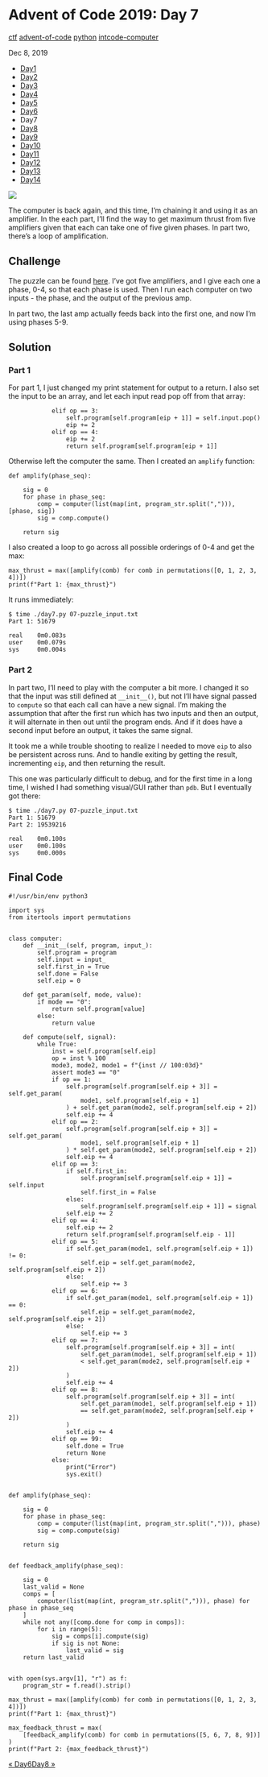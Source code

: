 # Advent of Code 2019: Day 7

[ctf](/tags#ctf ) [advent-of-code](/tags#advent-of-code )
[python](/tags#python ) [intcode-computer](/tags#intcode-computer )  
  
Dec 8, 2019

  * [Day1](/adventofcode2019/1)
  * [Day2](/adventofcode2019/2)
  * [Day3](/adventofcode2019/3)
  * [Day4](/adventofcode2019/4)
  * [Day5](/adventofcode2019/5)
  * [Day6](/adventofcode2019/6)
  * Day7
  * [Day8](/adventofcode2019/8)
  * [Day9](/adventofcode2019/9)
  * [Day10](/adventofcode2019/10)
  * [Day11](/adventofcode2019/11)
  * [Day12](/adventofcode2019/12)
  * [Day13](/adventofcode2019/13)
  * [Day14](/adventofcode2019/14)

![](https://0xdfimages.gitlab.io/img/aoc2019-7-cover.png)

The computer is back again, and this time, I’m chaining it and using it as an
amplifier. In the each part, I’ll find the way to get maximum thrust from five
amplifiers given that each can take one of five given phases. In part two,
there’s a loop of amplification.

## Challenge

The puzzle can be found [here](https://adventofcode.com/2019/day/7). I’ve got
five amplifiers, and I give each one a phase, 0-4, so that each phase is used.
Then I run each computer on two inputs - the phase, and the output of the
previous amp.

In part two, the last amp actually feeds back into the first one, and now I’m
using phases 5-9.

## Solution

### Part 1

For part 1, I just changed my print statement for output to a return. I also
set the input to be an array, and let each input read pop off from that array:

    
    
                elif op == 3:
                    self.program[self.program[eip + 1]] = self.input.pop()
                    eip += 2
                elif op == 4:
                    eip += 2
                    return self.program[self.program[eip + 1]]
    

Otherwise left the computer the same. Then I created an `amplify` function:

    
    
    def amplify(phase_seq):
    
        sig = 0
        for phase in phase_seq:
            comp = computer(list(map(int, program_str.split(","))), [phase, sig])
            sig = comp.compute()
    
        return sig
    

I also created a loop to go across all possible orderings of 0-4 and get the
max:

    
    
    max_thrust = max([amplify(comb) for comb in permutations([0, 1, 2, 3, 4])])
    print(f"Part 1: {max_thrust}")
    

It runs immediately:

    
    
    $ time ./day7.py 07-puzzle_input.txt
    Part 1: 51679
    
    real    0m0.083s
    user    0m0.079s
    sys     0m0.004s
    

### Part 2

In part two, I’ll need to play with the computer a bit more. I changed it so
that the input was still defined at `__init__()`, but not I’ll have signal
passed to `compute` so that each call can have a new signal. I’m making the
assumption that after the first run which has two inputs and then an output,
it will alternate in then out until the program ends. And if it does have a
second input before an output, it takes the same signal.

It took me a while trouble shooting to realize I needed to move `eip` to also
be persistent across runs. And to handle exiting by getting the result,
incrementing `eip`, and then returning the result.

This one was particularly difficult to debug, and for the first time in a long
time, I wished I had something visual/GUI rather than `pdb`. But I eventually
got there:

    
    
    $ time ./day7.py 07-puzzle_input.txt
    Part 1: 51679
    Part 2: 19539216
    
    real    0m0.100s
    user    0m0.100s
    sys     0m0.000s
    

## Final Code

    
    
    #!/usr/bin/env python3
    
    import sys
    from itertools import permutations
    
    
    class computer:
        def __init__(self, program, input_):
            self.program = program
            self.input = input_
            self.first_in = True
            self.done = False
            self.eip = 0
    
        def get_param(self, mode, value):
            if mode == "0":
                return self.program[value]
            else:
                return value
    
        def compute(self, signal):
            while True:
                inst = self.program[self.eip]
                op = inst % 100
                mode3, mode2, mode1 = f"{inst // 100:03d}"
                assert mode3 == "0"
                if op == 1:
                    self.program[self.program[self.eip + 3]] = self.get_param(
                        mode1, self.program[self.eip + 1]
                    ) + self.get_param(mode2, self.program[self.eip + 2])
                    self.eip += 4
                elif op == 2:
                    self.program[self.program[self.eip + 3]] = self.get_param(
                        mode1, self.program[self.eip + 1]
                    ) * self.get_param(mode2, self.program[self.eip + 2])
                    self.eip += 4
                elif op == 3:
                    if self.first_in:
                        self.program[self.program[self.eip + 1]] = self.input
                        self.first_in = False
                    else:
                        self.program[self.program[self.eip + 1]] = signal
                    self.eip += 2
                elif op == 4:
                    self.eip += 2
                    return self.program[self.program[self.eip - 1]]
                elif op == 5:
                    if self.get_param(mode1, self.program[self.eip + 1]) != 0:
                        self.eip = self.get_param(mode2, self.program[self.eip + 2])
                    else:
                        self.eip += 3
                elif op == 6:
                    if self.get_param(mode1, self.program[self.eip + 1]) == 0:
                        self.eip = self.get_param(mode2, self.program[self.eip + 2])
                    else:
                        self.eip += 3
                elif op == 7:
                    self.program[self.program[self.eip + 3]] = int(
                        self.get_param(mode1, self.program[self.eip + 1])
                        < self.get_param(mode2, self.program[self.eip + 2])
                    )
                    self.eip += 4
                elif op == 8:
                    self.program[self.program[self.eip + 3]] = int(
                        self.get_param(mode1, self.program[self.eip + 1])
                        == self.get_param(mode2, self.program[self.eip + 2])
                    )
                    self.eip += 4
                elif op == 99:
                    self.done = True
                    return None
                else:
                    print("Error")
                    sys.exit()
    
    
    def amplify(phase_seq):
    
        sig = 0
        for phase in phase_seq:
            comp = computer(list(map(int, program_str.split(","))), phase)
            sig = comp.compute(sig)
    
        return sig
    
    
    def feedback_amplify(phase_seq):
    
        sig = 0
        last_valid = None
        comps = [
            computer(list(map(int, program_str.split(","))), phase) for phase in phase_seq
        ]
        while not any([comp.done for comp in comps]):
            for i in range(5):
                sig = comps[i].compute(sig)
                if sig is not None:
                    last_valid = sig
        return last_valid
    
    
    with open(sys.argv[1], "r") as f:
        program_str = f.read().strip()
    
    max_thrust = max([amplify(comb) for comb in permutations([0, 1, 2, 3, 4])])
    print(f"Part 1: {max_thrust}")
    
    max_feedback_thrust = max(
        [feedback_amplify(comb) for comb in permutations([5, 6, 7, 8, 9])]
    )
    print(f"Part 2: {max_feedback_thrust}")
    

[« Day6](/adventofcode2019/6)[Day8 »](/adventofcode2019/8)

[](/adventofcode2019/7)

